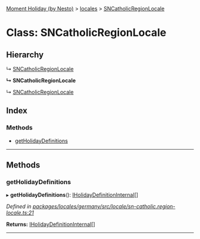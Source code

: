 [Moment Holiday (by Nesto)](../README.md) > [locales](../modules/locales.md) > [SNCatholicRegionLocale](../classes/locales.sncatholicregionlocale.md)

# Class: SNCatholicRegionLocale

## Hierarchy

↳  [SNCatholicRegionLocale](locales.sncatholicregionlocale.md)

**↳ SNCatholicRegionLocale**

↳  [SNCatholicRegionLocale](locales.sncatholicregionlocale.md)

## Index

### Methods

* [getHolidayDefinitions](locales.sncatholicregionlocale.md#getholidaydefinitions)

---

## Methods

<a id="getholidaydefinitions"></a>

###  getHolidayDefinitions

▸ **getHolidayDefinitions**(): [IHolidayDefinitionInternal](../interfaces/_node_modules__nesto_software_moment_holiday_core_src_holiday_definition_interface_.iholidaydefinitioninternal.md)[]

*Defined in [packages/locales/germany/src/locale/sn-catholic.region-locale.ts:21](https://github.com/nesto-software/moment-holiday/blob/c39e49d/packages/locales/germany/src/locale/sn-catholic.region-locale.ts#L21)*

**Returns:** [IHolidayDefinitionInternal](../interfaces/_node_modules__nesto_software_moment_holiday_core_src_holiday_definition_interface_.iholidaydefinitioninternal.md)[]

___

